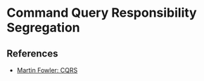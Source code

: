 # Command Query Responsibility Segregation

## References

-   [Martin Fowler: CQRS](http://martinfowler.com/bliki/CQRS.html)

